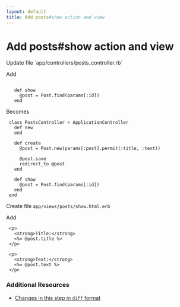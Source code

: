 ```yaml
---
layout: default
title: Add posts#show action and view
---
```


<h1 id="main">Add posts#show action and view</h1>
Update file `app/controllers/posts_controller.rb`

Add
<pre><code>&nbsp;
   def show
     @post = Post.find(params[:id])
   end</code></pre>


Becomes
<pre><code> class PostsController &lt; ApplicationController
   def new
   end
&nbsp;
   def create
     @post = Post.new(params[:post].permit(:title, :text))
&nbsp;
     @post.save
     redirect_to @post
   end
&nbsp;
   def show
     @post = Post.find(params[:id])
   end
 end
</code></pre>


Create file `app/views/posts/show.html.erb`

Add
<pre><code> &lt;p&gt;
   &lt;strong&gt;Title:&lt;/strong&gt;
   &lt;%= @post.title %&gt;
 &lt;/p&gt;
&nbsp;
 &lt;p&gt;
   &lt;strong&gt;Text:&lt;/strong&gt;
   &lt;%= @post.text %&gt;
 &lt;/p&gt;</code></pre>



### Additional Resources

* [Changes in this step in `diff` format](https://github.com/stevenhallen/rails_getting_started_bdd/commit/e8971cd13d0217537f24addfb2d9d319b1280d45)

